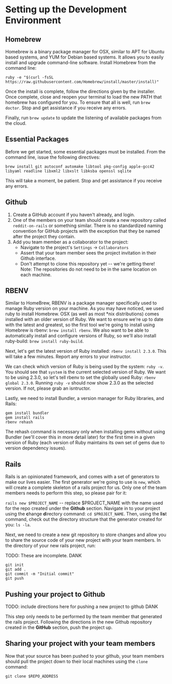 # Setting up the Development Environment

## Homebrew
Homebrew is a binary package manager for OSX, similar to APT for Ubuntu based systems, and YUM for Debian based systems.  It allows you to easily install and upgrade command-line software.  Install Homebrew from the command line:

`ruby -e "$(curl -fsSL https://raw.githubusercontent.com/Homebrew/install/master/install)"`

Once the install is complete, follow the directions given by the installer.  Once complete, close and reopen your terminal to load the new PATH that homebrew has configured for you.  To ensure that all is well, run `brew doctor`.  Stop and get assistance if you receive any errors.

Finally, run `brew update` to update the listening of available packages from the cloud.

## Essential Packages
Before we get started, some essential packages must be installed.  From the command line, issue the following directives:

`brew install git autoconf automake libtool pkg-config apple-gcc42 libyaml readline libxml2 libxslt libksba openssl sqlite`

This will take a moment, be patient.  Stop and get assistance if you receive any errors.

## Github

1. Create a GitHub account if you haven't already, and login. 
2. One of the members on your team should create a new repository called `reddit-on-rails` or something similar.  There is no standardized naming convention for GitHub projects with the exception that they be named after the project they contain.
3. Add you team member as a collaborator to the project:
	* Navigate to the project's `Settings` -> `Collaborators`
	* Assert that your team member sees the project invitation in their Github interface.
	* Don't attempt to clone this repository yet -- we're getting there!
Note: The repositories do not need to be in the same location on each machine.

## RBENV
Similar to HomeBrew, RBENV is a package manager specifically used to manage Ruby version on your machine.  As you may have noticed, we used ruby to install Homebrew.  OSX (as well as most *nix distributions) comes installed with an older version of Ruby.  We want to ensure we're up to date with the latest and greatest, so the first tool we're going to install using Homebrew is rbenv: `brew install rbenv`.  We also want to be able to automatically install and configure versions of Ruby, so we'll also install ruby-build: `brew install ruby-build`.  

Next, let's get the latest version of Ruby installed: `rbenv install 2.3.0`.  This will take a few minutes.  Report any errors to your instructor.

We can check which version of Ruby is being used by the system: `ruby -v`.  You should see that `system` is the current selected version of Ruby.  We want to be using 2.3.0, so let's tell rbenv to set the globally used Ruby: `rbenv global 2.3.0`.  Running `ruby -v` should now show 2.3.0 as the selected version.  If not, please grab an isntructor.

Lastly, we need to install Bundler, a version manager for Ruby libraries, and Rails:

```
gem install bundler
gem install rails
rbenv rehash
```
The rehash command is necessary only when installing gems without using Bundler (we'll cover this in more detail later) for the first time in a given version of Ruby (each version of Ruby maintains its own set of gems due to version dependency issues).  

## Rails
Rails is an opinionated framework, and comes with a set of generators to make our lives easier.  The first generator we're going to use is `new`, which will create a complete skeleton of a rails project for us.  Only one of the team members needs to perform this step, so please pair for it:

`rails new $PROJECT_NAME` -- replace $PROJECT_NAME with the name used for the repo created under the **Github** section.  Navigate in to your project using the **c**hange **d**irectory command: `cd $PROJECT_NAME`.  Then, using the **l**i**s**t command, check out the directory structure that the generator created for you: `ls -la`.

Next, we need to create a new git repository to store changes and allow you to share the source code of your new project with your team members.  In the directory of your new rails project, run:

TODO: These are incomplete. DANK

```
git init
git add .
git commit -m "Initial commit"
git push
```

## Pushing your project to Github

TODO: include directions here for pushing a new project to github DANK

This step only needs to be performed by the team member that generated the rails project.  Following the directions in the new Github repository created in the **GitHub** section, push the project up.


## Sharing your project with your team members
Now that your source has been pushed to your github, your team members should pull the project down to their local machines using the `clone` command:

`git clone $REPO_ADDRESS`

